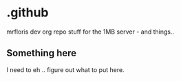 # .github
mrfloris dev org repo stuff for the 1MB server - and things.. 

## Something here

I need to eh .. figure out what to put here.
